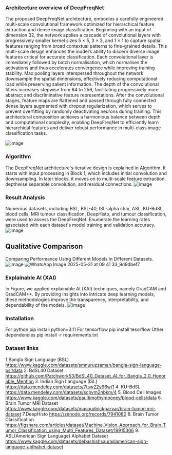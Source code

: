 ### Architecture overview of DeepFreqNet
The proposed DeepFreqNet architecture, embodies a carefully engineered multi-scale convolutional
framework optimized for hierarchical feature extraction and dense image classification. Beginning with an input of dimension
32, the network applies a cascade of convolutional layers with progressively smaller kernel sizes 5 × 5, 3 × 3, and 1 × 1 to
capture spatial features ranging from broad contextual patterns to fine-grained details. This multi-scale design enhances the
model’s ability to discern diverse image features critical for accurate classification.
Each convolutional layer is immediately followed by batch normalisation, which normalises the activations and thus accelerates
convergence while improving training stability. Max pooling layers interspersed throughout the network downsample the spatial
dimensions, effectively reducing computational load while preserving salient information. The depth of the convolutional filters
increases stepwise from 64 to 256, facilitating progressively more abstract and discriminative feature representations.
After the convolutional stages, feature maps are flattened and passed through fully connected dense layers augmented with
dropout regularization, which serves to prevent overfitting by randomly deactivating neurons during training. This architectural
composition achieves a harmonious balance between depth and computational complexity, enabling DeepFreqNet to efficiently
learn hierarchical features and deliver robust performance in multi-class image classification tasks.

![image](https://github.com/user-attachments/assets/273549d6-3cf4-4da5-8a8b-e7938b13bbc5)
### Algorithm
The DeepFreqNet architecture's iterative design is explained in Algorithm. It starts with input processing in Block 1, which includes initial convolution and downsampling. In later blocks, it moves on to multi-scale feature extraction, depthwise separable convolution, and residual connections.
![image](https://github.com/user-attachments/assets/7b47675d-0a10-4015-8d9e-4270537fe331)

### Result Analysis
Numerous datasets, including BSL, BSL-40, ISL-alpha char, ASL, KU-BdSL, blood cells, MRI tumour classification, DeepHisto, and tumour classification, were used to assess the DeepFreqNet.  Enumerate the learning rates associated with each dataset's model training and validation accuracy.
![image](https://github.com/user-attachments/assets/a83cb337-04de-400c-b072-de6549bdf90b)
## Qualitative Comparison
Comparing Performance Using Different Models in Different Datasets.
![image](https://github.com/user-attachments/assets/baac1f41-f9fc-413b-9a62-ab66f9c4a820)
![WhatsApp Image 2025-05-31 at 09 41 33_9d9dbef7](https://github.com/user-attachments/assets/cabe316c-ee55-4f33-a603-5619409a9fd0)

### Explainable AI (XAI)
In Figure, we applied explainable AI (XAI) techniques, namely GradCAM and GradCAM++.  By providing insights into intricate deep learning models, these methodologies improve the transparency, interpretability, and dependability of the models.
![image](https://github.com/user-attachments/assets/5b924f9c-92b5-40aa-ad9c-0ed8089fbfb1)

### Installation
For python
pip install python=3.11
For tensorflow
pip install tesorflow
Other dependencies
pip install -r requirements.txt


### Dataset links
 1.Bangla Sign Language (BSL)
 https://www.kaggle.com/datasets/smnuruzzaman/bangla-sign-language-bsl/data
 2. BdSL40 Dataset
 https://github.com/Patchwork53/BdSL40_Dataset_AI_for_Bangla_2.0_Honorable_Mention
 3. Indian Sign Language (ISL)
 https://data.mendeley.com/datasets/7tsw22y96w/1
 4. KU-BdSL
 https://data.mendeley.com/datasets/scpvm2nbkm/4
 5. Blood Cell Images
 https://www.kaggle.com/datasets/paultimothymooney/blood-cells/data
 6. Brain Tumor MRI Dataset
 https://www.kaggle.com/datasets/masoudnickparvar/brain-tumor-mri-dataset
 7.DeepHisto
 https://zenodo.org/records/7941080
 8. Brain Tumor Classification
 https://figshare.com/articles/dataset/Machine_Vision_Approach_for_Brain_Tumor_Classification_using_Multi_Features_Dataset/19915306
 9. ASL(American Sign Language) Alphabet Dataset
 https://www.kaggle.com/datasets/debashishsau/aslamerican-sign-language-aplhabet-dataset

